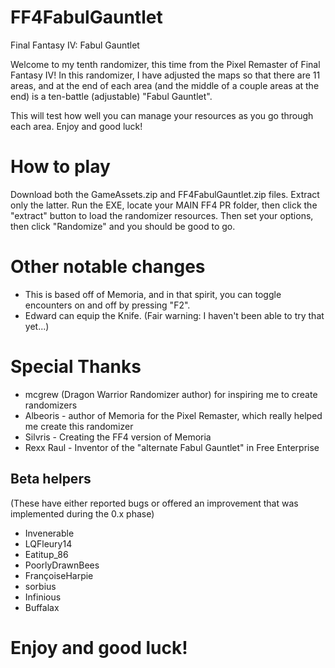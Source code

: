 # FF4FabulGauntlet
Final Fantasy IV:  Fabul Gauntlet

Welcome to my tenth randomizer, this time from the Pixel Remaster of Final Fantasy IV!  In this randomizer, I have adjusted the maps so that there are 11 areas, 
and at the end of each area (and the middle of a couple areas at the end) is a ten-battle (adjustable) "Fabul Gauntlet".  

This will test how well you can manage your resources as you go through each area.  Enjoy and good luck!

# How to play
Download both the GameAssets.zip and FF4FabulGauntlet.zip files.  Extract only the latter.  Run the EXE, locate your MAIN FF4 PR folder, then click the "extract" button
to load the randomizer resources.  Then set your options, then click "Randomize" and you should be good to go.

# Other notable changes
- This is based off of Memoria, and in that spirit, you can toggle encounters on and off by pressing "F2".
- Edward can equip the Knife.  (Fair warning:  I haven't been able to try that yet...)

# Special Thanks
- mcgrew (Dragon Warrior Randomizer author) for inspiring me to create randomizers
- Albeoris - author of Memoria for the Pixel Remaster, which really helped me create this randomizer
- Silvris - Creating the FF4 version of Memoria
- Rexx Raul - Inventor of the "alternate Fabul Gauntlet" in Free Enterprise
## Beta helpers
(These have either reported bugs or offered an improvement that was implemented during the 0.x phase)
- Invenerable
- LQFleury14
- Eatitup_86
- PoorlyDrawnBees
- FrançoiseHarpie
- sorbius
- Infinious
- Buffalax

# Enjoy and good luck!
